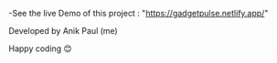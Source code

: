 -See the live Demo of this project : "https://gadgetpulse.netlify.app/"

Developed by Anik Paul (me)

Happy coding 😊

